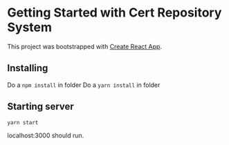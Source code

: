 # Getting Started with Cert Repository System

This project was bootstrapped with [Create React App](https://github.com/facebook/create-react-app).

## Installing 

Do a `npm install` in folder
Do a `yarn install` in folder

## Starting server
`yarn start`

localhost:3000 should run.
